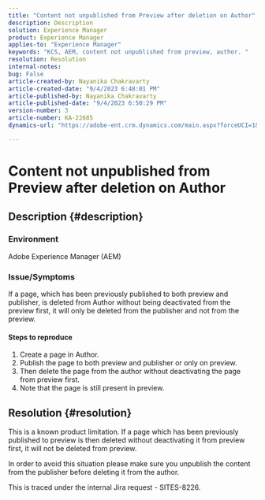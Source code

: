 ```yaml
---
title: "Content not unpublished from Preview after deletion on Author"
description: Description
solution: Experience Manager
product: Experience Manager
applies-to: "Experience Manager"
keywords: "KCS, AEM, content not unpublished from preview, author. "
resolution: Resolution
internal-notes: 
bug: False
article-created-by: Nayanika Chakravarty
article-created-date: "9/4/2023 6:48:01 PM"
article-published-by: Nayanika Chakravarty
article-published-date: "9/4/2023 6:50:29 PM"
version-number: 3
article-number: KA-22685
dynamics-url: "https://adobe-ent.crm.dynamics.com/main.aspx?forceUCI=1&pagetype=entityrecord&etn=knowledgearticle&id=d8849890-534b-ee11-be6e-6045bd0067ea"

---
```

# Content not unpublished from Preview after deletion on Author

## Description {#description}


### Environment

Adobe Experience Manager (AEM)

### Issue/Symptoms

If a page, which has been previously published to both preview and publisher, is deleted from Author without being deactivated from the preview first, it will only be deleted from the publisher and not from the preview.

#### Steps to reproduce

1. Create a page in Author.
2. Publish the page to both preview and publisher or only on preview.
3. Then delete the page from the author without deactivating the page from preview first.
4. Note that the page is still present in preview.





## Resolution {#resolution}


This is a known product limitation. If a page which has been previously published to preview is then deleted without deactivating it from preview first, it will not be deleted from preview.

In order to avoid this situation please make sure you unpublish the content from the publisher before deleting it from the author.

This is traced under the internal Jira request - SITES-8226.

